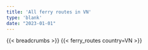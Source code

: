 ```yaml
---
title: 'All ferry routes in VN'
type: 'blank'
date: "2023-01-01"
---
```


{{< breadcrumbs >}}
{{< ferry_routes country=VN >}}
